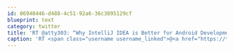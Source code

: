 ```yaml
---
id: 06940446-d488-4c51-92a6-36c3895129cf
blueprint: text
category: twitter
title: 'RT @atty303: “Why IntelliJ IDEA is Better for Android Development” htn.to/6HJaB6'
caption: 'RT <span class="username username_linked">@<a href="https://twitter.com/atty303" title="atty303">atty303</a></span>: “Why IntelliJ IDEA is Better for Android Development” <a href="http://htn.to/6HJaB6" title="http://htn.to/6HJaB6" class="link link_untco">htn.to/6HJaB6</a>'
---
```

